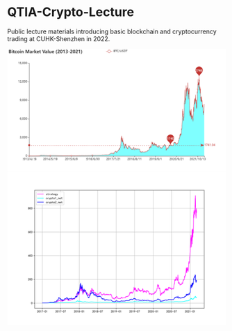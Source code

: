 # QTIA-Crypto-Lecture
Public lecture materials introducing basic blockchain and cryptocurrency trading at CUHK-Shenzhen in 2022.

<img src="./1_btc_mv/btc_mv_plot.png" width="800">


<img src="./3_rotation_trading/images/rotation_v1.png" width="800">